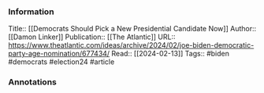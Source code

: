 
### Information
Title:: [[Democrats Should Pick a New Presidential Candidate Now]]
Author:: [[Damon Linker]]
Publication:: [[The Atlantic]]
URL:: https://www.theatlantic.com/ideas/archive/2024/02/joe-biden-democratic-party-age-nomination/677434/
Read:: [[2024-02-13]]
Tags:: #biden #democrats #election24 
#article

### Annotations
